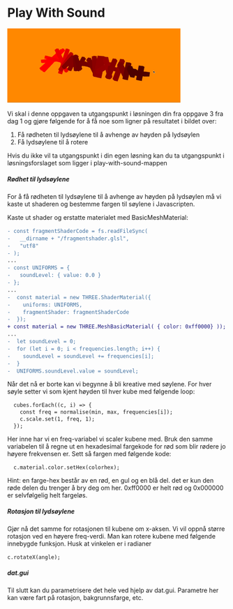 # Play With Sound

![Resultat Play With Sound](./img/playwithsound.gif)

Vi skal i denne oppgaven ta utgangspunkt i løsningen din fra oppgave 3 fra dag 1 og gjøre følgende for å få noe som ligner på resultatet i bildet over:
1. Få rødheten til lydsøylene til å avhenge av høyden på lydsøylen
2. Få lydsøylene til å rotere

Hvis du ikke vil ta utgangspunkt i din egen løsning kan du ta utgangspunkt i løsningsforslaget som ligger i play-with-sound-mappen

##### Rødhet til lydsøylene

For å få rødheten til lydsøylene til å avhenge av høyden på lydsøylen må vi kaste ut shaderen og bestemme fargen til søylene i Javascripten. 

Kaste ut shader og erstatte materialet med BasicMeshMaterial:
```diff
- const fragmentShaderCode = fs.readFileSync(
-   __dirname + "/fragmentshader.glsl",
-   "utf8"
- );
...
- const UNIFORMS = {
-   soundLevel: { value: 0.0 }
- };
...
-  const material = new THREE.ShaderMaterial({
-    uniforms: UNIFORMS,
-    fragmentShader: fragmentShaderCode
-  });
+ const material = new THREE.MeshBasicMaterial( { color: 0xff0000} )); //rød
...
-  let soundLevel = 0;
-  for (let i = 0; i < frequencies.length; i++) {
-    soundLevel = soundLevel += frequencies[i];
-  }
-  UNIFORMS.soundLevel.value = soundLevel;
```
Når det nå er borte kan vi begynne å bli kreative med søylene. For hver søyle setter vi som kjent høyden til hver kube med følgende loop:
```
  cubes.forEach((c, i) => {
    const freq = normalise(min, max, frequencies[i]);
    c.scale.set(1, freq, 1);
  });
```

Her inne har vi en freq-variabel vi scaler kubene med. Bruk den samme variabelen til å regne ut en hexadesimal fargekode for rød som blir rødere jo høyere frekvensen er. Sett så fargen med følgende kode:
```
  c.material.color.setHex(colorhex);
```

Hint: en farge-hex består av en rød, en gul og en blå del. det er kun den røde delen du trenger å bry deg om her. 0xff0000 er helt rød og 0x000000 er selvfølgelig helt fargeløs.

##### Rotasjon til lydsøylene
Gjør nå det samme for rotasjonen til kubene om x-aksen. Vi vil oppnå større rotasjon ved en høyere freq-verdi. Man kan rotere kubene med følgende innebygde funksjon. Husk at vinkelen er i radianer

```
c.rotateX(angle);
```
##### dat.gui
Til slutt kan du parametrisere det hele ved hjelp av dat.gui. Parametre her kan være fart på rotasjon, bakgrunnsfarge, etc.
